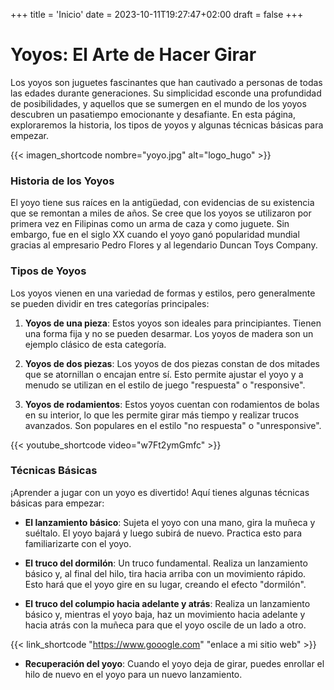 +++
title = 'Inicio'
date = 2023-10-11T19:27:47+02:00
draft = false
+++
# Yoyos: El Arte de Hacer Girar

Los yoyos son juguetes fascinantes que han cautivado a personas de todas las edades durante generaciones. Su simplicidad esconde una profundidad de posibilidades, y aquellos que se sumergen en el mundo de los yoyos descubren un pasatiempo emocionante y desafiante. En esta página, exploraremos la historia, los tipos de yoyos y algunas técnicas básicas para empezar.

{{< imagen_shortcode nombre="yoyo.jpg" alt="logo_hugo" >}}

### Historia de los Yoyos

El yoyo tiene sus raíces en la antigüedad, con evidencias de su existencia que se remontan a miles de años. Se cree que los yoyos se utilizaron por primera vez en Filipinas como un arma de caza y como juguete. Sin embargo, fue en el siglo XX cuando el yoyo ganó popularidad mundial gracias al empresario Pedro Flores y al legendario Duncan Toys Company.

### Tipos de Yoyos

Los yoyos vienen en una variedad de formas y estilos, pero generalmente se pueden dividir en tres categorías principales:

1. **Yoyos de una pieza**: Estos yoyos son ideales para principiantes. Tienen una forma fija y no se pueden desarmar. Los yoyos de madera son un ejemplo clásico de esta categoría.

2. **Yoyos de dos piezas**: Los yoyos de dos piezas constan de dos mitades que se atornillan o encajan entre sí. Esto permite ajustar el yoyo y a menudo se utilizan en el estilo de juego "respuesta" o "responsive".

3. **Yoyos de rodamientos**: Estos yoyos cuentan con rodamientos de bolas en su interior, lo que les permite girar más tiempo y realizar trucos avanzados. Son populares en el estilo "no respuesta" o "unresponsive".

{{< youtube_shortcode video="w7Ft2ymGmfc" >}}

### Técnicas Básicas

¡Aprender a jugar con un yoyo es divertido! Aquí tienes algunas técnicas básicas para empezar:

- **El lanzamiento básico**: Sujeta el yoyo con una mano, gira la muñeca y suéltalo. El yoyo bajará y luego subirá de nuevo. Practica esto para familiarizarte con el yoyo.

- **El truco del dormilón**: Un truco fundamental. Realiza un lanzamiento básico y, al final del hilo, tira hacia arriba con un movimiento rápido. Esto hará que el yoyo gire en su lugar, creando el efecto "dormilón".

- **El truco del columpio hacia adelante y atrás**: Realiza un lanzamiento básico y, mientras el yoyo baja, haz un movimiento hacia adelante y hacia atrás con la muñeca para que el yoyo oscile de un lado a otro.


{{< link_shortcode "https://www.gooogle.com" "enlace a mi sitio web" >}}

- **Recuperación del yoyo**: Cuando el yoyo deja de girar, puedes enrollar el hilo de nuevo en el yoyo para un nuevo lanzamiento.

